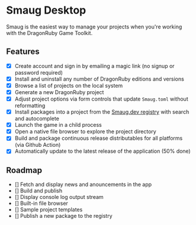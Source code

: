 # Smaug Desktop

Smaug is the easiest way to manage your projects when you're working with the DragonRuby Game Toolkit.

## Features

* [x] Create account and sign in by emailing a magic link (no signup or password required)
* [x] Install and uninstall any number of DragonRuby editions and versions
* [x] Browse a list of projects on the local system
* [x] Generate a new DragonRuby project
* [x] Adjust project options via form controls that update `Smaug.toml` without reformatting
* [x] Install packages into a project from the [Smaug.dev registry](https://smaug.dev/packages/) with search and autocomplete
* [x] Launch the game in a child process
* [x] Open a native file browser to explore the project directory
* [x] Build and package continuous release distributables for all platforms (via Github Action)
* [x] Automatically update to the latest release of the application (50% done)

## Roadmap

* [] Fetch and display news and anouncements in the app
* [] Build and publish
* [] Display console log output stream
* [] Built-in file browser
* [] Sample project templates
* [] Publish a new package to the registry
